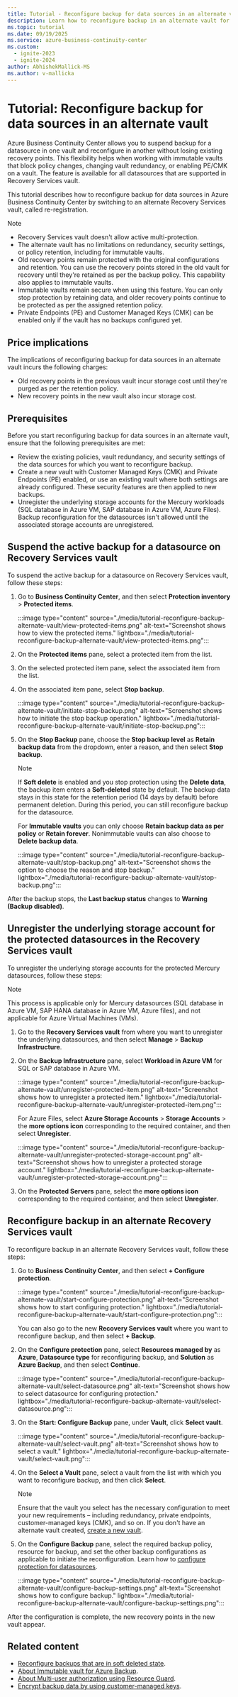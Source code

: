 ```yaml
---
title: Tutorial - Reconfigure backup for data sources in an alternate vault using Azure Business Continuity Center
description: Learn how to reconfigure backup in an alternate vault for your datasources - Azure Virtual Machine (VM), Azure Files, SQL databases in Azure VM, SAP HANA database in Azure VM.
ms.topic: tutorial
ms.date: 09/19/2025
ms.service: azure-business-continuity-center
ms.custom:
  - ignite-2023
  - ignite-2024
author: AbhishekMallick-MS
ms.author: v-mallicka
---
```


# Tutorial: Reconfigure backup for data sources in an alternate vault

Azure Business Continuity Center allows you to suspend backup for a datasource in one vault and reconfigure in another without losing existing recovery points. This flexibility helps when working with immutable vaults that block policy changes, changing vault redundancy, or enabling PE/CMK on a vault. The feature is available for all datasources that are supported in Recovery Services vault.

This tutorial describes how to reconfigure backup for data sources in Azure Business Continuity Center by switching to an alternate Recovery Services vault, called re-registration. 

> [!NOTE]
> - Recovery Services vault doesn't allow active multi-protection.
> - The alternate vault has no limitations on redundancy, security settings, or policy retention, including for immutable vaults.
> - Old recovery points remain protected with the original configurations and retention. You can use the recovery points stored in the old vault for recovery until they're retained as per the backup policy. This capability also applies to immutable vaults.
> - Immutable vaults remain secure when using this feature. You can only stop protection by retaining data, and older recovery points continue to be protected as per the assigned retention policy.
> - Private Endpoints (PE) and Customer Managed Keys (CMK) can be enabled only if the vault has no backups configured yet.

## Price implications

The implications of reconfiguring backup for data sources in an alternate vault incurs the following charges:

- Old recovery points in the previous vault incur storage cost until they're purged as per the retention policy.
- New recovery points in the new vault also incur storage cost.


## Prerequisites

Before you start reconfiguring backup for data sources in an alternate vault, ensure that the following prerequisites are met:

-	Review the existing policies, vault redundancy, and security settings of the data sources for which you want to reconfigure backup.
- Create a new vault with Customer Managed Keys (CMK) and Private Endpoints (PE) enabled, or use an existing vault where both settings are already configured. These security features are then applied to new backups.
- Unregister the underlying storage accounts for the Mercury workloads (SQL database in Azure VM, SAP database in Azure VM, Azure Files). Backup reconfiguration for the datasources isn't allowed until the associated storage accounts are unregistered.

## Suspend the active backup for a datasource on Recovery Services vault

To suspend the active backup for a datasource on Recovery Services vault, follow these steps:

1. Go to **Business Continuity Center**, and then select **Protection inventory** > **Protected items**.

   :::image type="content" source="./media/tutorial-reconfigure-backup-alternate-vault/view-protected-items.png" alt-text="Screenshot shows how to view the protected items." lightbox="./media/tutorial-reconfigure-backup-alternate-vault/view-protected-items.png":::

1.  On the **Protected items** pane, select a protected item from the list.
 
1. On the selected protected item pane, select the associated item from the list.
1. On the associated item pane, select **Stop backup**.
 
   :::image type="content" source="./media/tutorial-reconfigure-backup-alternate-vault/initiate-stop-backup.png" alt-text="Screenshot shows how to initiate the stop backup operation." lightbox="./media/tutorial-reconfigure-backup-alternate-vault/initiate-stop-backup.png":::

1. On the **Stop Backup** pane, choose the **Stop backup level** as **Retain backup data** from the dropdown, enter a reason, and then select **Stop backup**.

   >[!Note]
   >If **Soft delete** is enabled and you stop protection using the **Delete data**, the backup item enters a **Soft-deleted** state by default. The backup data stays in this state for the retention period (14 days by default) before permanent deletion. During this period, you can still reconfigure backup for the datasource.

   For **Immutable vaults** you can only choose **Retain backup data as per policy** or **Retain forever**. Nonimmutable vaults can also choose to **Delete backup data**. 

   :::image type="content" source="./media/tutorial-reconfigure-backup-alternate-vault/stop-backup.png" alt-text="Screenshot shows the option to choose the reason and stop backup." lightbox="./media/tutorial-reconfigure-backup-alternate-vault/stop-backup.png":::
 
After the backup stops, the **Last backup status** changes to **Warning (Backup disabled)**.

## Unregister the underlying storage account for the protected datasources in the Recovery Services vault

To unregister the underlying storage accounts for the protected Mercury datasources, follow these steps:

>[!Note]
> This process is applicable only for Mercury datasources (SQL database in Azure VM, SAP HANA database in Azure VM, Azure files), and not applicable for Azure Virtual Machines (VMs).

1. Go to the **Recovery Services vault** from where you want to unregister the underlying datasources, and then select **Manage** > **Backup Infrastructure**.
1. On the **Backup Infrastructure** pane, select **Workload in Azure VM** for SQL or SAP database in Azure VM.

   :::image type="content" source="./media/tutorial-reconfigure-backup-alternate-vault/unregister-protected-item.png" alt-text="Screenshot shows how to unregister a protected item." lightbox="./media/tutorial-reconfigure-backup-alternate-vault/unregister-protected-item.png":::

   For Azure Files, select **Azure Storage Accounts** > **Storage Accounts** > the **more options icon** corresponding to the required container, and then select **Unregister**.

   :::image type="content" source="./media/tutorial-reconfigure-backup-alternate-vault/unregister-protected-storage-account.png" alt-text="Screenshot shows how to unregister a protected storage account." lightbox="./media/tutorial-reconfigure-backup-alternate-vault/unregister-protected-storage-account.png":::

1. On the **Protected Servers** pane, select the **more options icon** corresponding to the required container, and then select **Unregister**.


## Reconfigure backup in an alternate Recovery Services vault

To reconfigure backup in an alternate Recovery Services vault, follow these steps:

1. Go to **Business Continuity Center**, and then select **+ Configure protection**.

   :::image type="content" source="./media/tutorial-reconfigure-backup-alternate-vault/start-configure-protection.png" alt-text="Screenshot shows how to start configuring protection." lightbox="./media/tutorial-reconfigure-backup-alternate-vault/start-configure-protection.png":::

   You can also go to the new **Recovery Services vault** where you want to reconfigure backup, and then select **+ Backup**.

1. On the **Configure protection** pane, select **Resources managed by** as **Azure**, **Datasource type** for reconfiguring backup,  and **Solution** as **Azure Backup**, and then select **Continue**.

   :::image type="content" source="./media/tutorial-reconfigure-backup-alternate-vault/select-datasource.png" alt-text="Screenshot shows how to select datasource for configuring protection." lightbox="./media/tutorial-reconfigure-backup-alternate-vault/select-datasource.png":::

1. On the **Start: Configure Backup** pane, under **Vault**, click **Select vault**.

   :::image type="content" source="./media/tutorial-reconfigure-backup-alternate-vault/select-vault.png" alt-text="Screenshot shows how to select a vault." lightbox="./media/tutorial-reconfigure-backup-alternate-vault/select-vault.png":::

1. On the **Select a Vault** pane, select a vault from the list with which you want to reconfigure backup, and then click **Select**.

   >[!Note]
   >Ensure that the vault you select has the necessary configuration to meet your new requirements – including redundancy, private endpoints, customer-managed keys (CMK), and so on. If you don't have an alternate vault created, [create a new vault](backup-vaults.md).

1. On the **Configure Backup** pane, select the required backup policy, resource for backup, and set the other backup configurations as applicable to initiate the reconfiguration. Learn how to [configure protection for datasources](tutorial-configure-protection-datasource.md).

   :::image type="content" source="./media/tutorial-reconfigure-backup-alternate-vault/configure-backup-settings.png" alt-text="Screenshot shows how to configure backup." lightbox="./media/tutorial-reconfigure-backup-alternate-vault/configure-backup-settings.png":::

After the configuration is complete, the new recovery points in the new vault appear.

## Related content

- [Reconfigure backups that are in soft deleted state](../backup/backup-azure-enhanced-soft-delete-configure-manage.md?tabs=recovery-services-vault#unregister-containers).
- [About Immutable vault for Azure Backup](../backup/backup-azure-immutable-vault-concept.md?tabs=recovery-services-vault).
- [About Multi-user authorization using Resource Guard](../backup/multi-user-authorization-concept.md?tabs=recovery-services-vault).
- [Encrypt backup data by using customer-managed keys](../backup/encryption-at-rest-with-cmk.md?tabs=portal).

